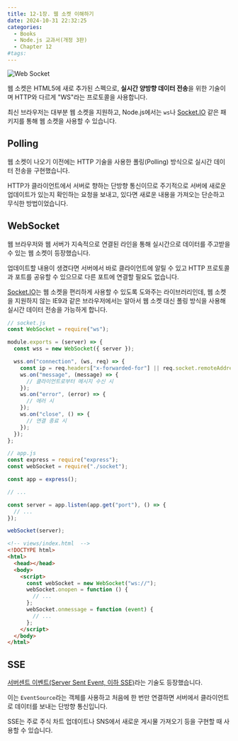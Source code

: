 ```yaml
---
title: 12-1장. 웹 소켓 이해하기
date: 2024-10-31 22:32:25
categories:
  - Books
  - Node.js 교과서(개정 3판)
  - Chapter 12
#tags:
---
```

![Web Socket](/images/ws.png)

웹 소켓은 HTML5에 새로 추가된 스펙으로, **실시간 양방향 데이터 전송**을 위한 기술이며 HTTP와 다르게 "WS"라는 프로토콜을 사용합니다.

최신 브라우저는 대부분 웹 소켓을 지원하고, Node.js에서는 `ws`나 [Socket.IO](https://socket.io/) 같은 패키지를 통해 웹 소켓을 사용할 수 있습니다.

## Polling

웹 소켓이 나오기 이전에는 HTTP 기술을 사용한 폴링(Polling) 방식으로 실시간 데이터 전송을 구현했습니다.

HTTP가 클라이언트에서 서버로 향하는 단방향 통신이므로 주기적으로 서버에 새로운 업데이트가 있는지 확인하는 요청을 보내고, 있다면 새로운 내용을 가져오는 단순하고 무식한 방법이었습니다.

## WebSocket

웹 브라우저와 웹 서버가 지속적으로 연결된 라인을 통해 실시간으로 데이터를 주고받을 수 있는 웹 소켓이 등장했습니다.

업데이트할 내용이 생겼다면 서버에서 바로 클라이언트에 알릴 수 있고 HTTP 프로토콜과 포트를 공유할 수 있으므로 다른 포트에 연결할 필요도 없습니다.

[Socket.IO](https://socket.io/)는 웹 소켓을 편리하게 사용할 수 있도록 도와주는 라이브러리인데, 웹 소켓을 지원하지 않는 IE9과 같은 브라우저에서는 알아서 웹 소켓 대신 폴링 방식을 사용해 실시간 데이터 전송을 가능하게 합니다.

```js
// socket.js
const WebSocket = require("ws");

module.exports = (server) => {
  const wss = new WebSocket({ server });

  wss.on("connection", (ws, req) => {
    const ip = req.headers["x-forwarded-for"] || req.socket.remoteAddress;
    ws.on("message", (message) => {
      // 클라이언트로부터 메시지 수신 시
    });
    ws.on("error", (error) => {
      // 에러 시
    });
    ws.on("close", () => {
      // 연결 종료 시
    });
  });
};
```

```js
// app.js
const express = require("express");
const webSocket = require("./socket");

const app = express();

// ...

const server = app.listen(app.get("port"), () => {
  // ...
});

webSocket(server);
```

```html
<!-- views/index.html  -->
<!DOCTYPE html>
<html>
  <head></head>
  <body>
    <script>
      const webSocket = new WebSocket("ws://");
      webSocket.onopen = function () {
        // ...
      };
      webSocket.onmessage = function (event) {
        // ...
      };
    </script>
  </body>
</html>
```

## SSE

[서버센트 이벤트(Server Sent Event, 이하 SSE)](https://developer.mozilla.org/en-US/docs/Web/API/Server-sent_events/Using_server-sent_events)라는 기술도 등장했습니다.

이는 `EventSource`라는 객체를 사용하고 처음에 한 번만 연결하면 서버에서 클라이언트로 데이터를 보내는 단방향 통신입니다.

SSE는 주로 주식 차트 업데이트나 SNS에서 새로운 게시물 가져오기 등을 구현할 때 사용할 수 있습니다.
